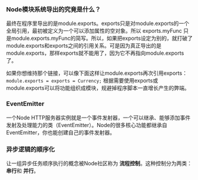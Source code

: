 ### Node模块系统导出的究竟是什么？
最终在程序里导出的是module.exports。exports只是对module.exports的一个全局引用，最初被定义为一个可以添加属性的空对象。所以 exports.myFunc 只是module.exports.myFunc的简写。所以，如果把exports设定为别的，就打破了module.exports和exports之间的引用关系。可是因为真正导出的是module.exports，那样exports就不能用了，因为它不再指向module.exports了。

如果你想维持那个链接，可以像下面这样让module.exports再次引用exports：
`module.exports = exports = Currency;`
根据需要使用exports或module.exports可以将功能组织成模块，规避掉程序脚本一直增长产生的弊端。

### EventEmitter
一个Node HTTP服务器实例就是一个事件发射器，一个可以继承、能够添加事件发射及处理能力的类（EventEmitter）。Node的很多核心功能都继承自EventEmitter，你也能创建自己的事件发射器。

### 异步逻辑的顺序化
让一组异步任务顺序执行的概念被Node社区称为 **流程控制**。这种控制分为两类：**串行**和 **并行**。